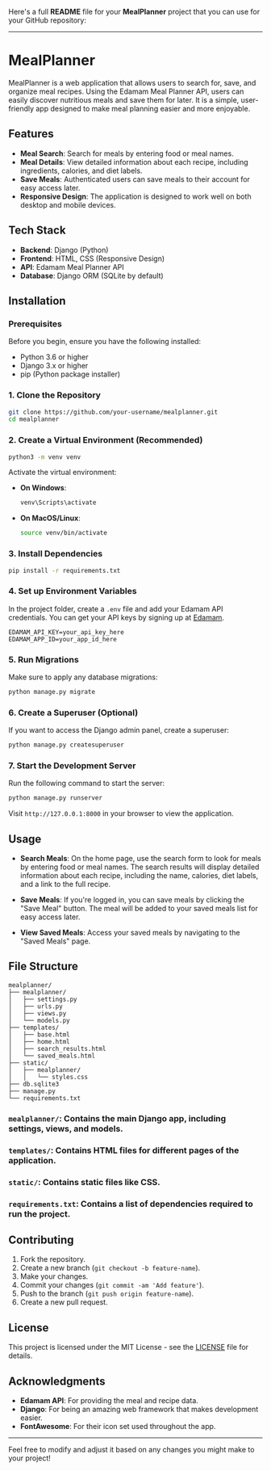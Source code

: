 Here's a full **README** file for your **MealPlanner** project that you can use for your GitHub repository:

---

# MealPlanner

MealPlanner is a web application that allows users to search for, save, and organize meal recipes. Using the Edamam Meal Planner API, users can easily discover nutritious meals and save them for later. It is a simple, user-friendly app designed to make meal planning easier and more enjoyable.

## Features

- **Meal Search**: Search for meals by entering food or meal names.
- **Meal Details**: View detailed information about each recipe, including ingredients, calories, and diet labels.
- **Save Meals**: Authenticated users can save meals to their account for easy access later.
- **Responsive Design**: The application is designed to work well on both desktop and mobile devices.

## Tech Stack

- **Backend**: Django (Python)
- **Frontend**: HTML, CSS (Responsive Design)
- **API**: Edamam Meal Planner API
- **Database**: Django ORM (SQLite by default)

## Installation

### Prerequisites

Before you begin, ensure you have the following installed:

- Python 3.6 or higher
- Django 3.x or higher
- pip (Python package installer)

### 1. Clone the Repository

```bash
git clone https://github.com/your-username/mealplanner.git
cd mealplanner
```

### 2. Create a Virtual Environment (Recommended)

```bash
python3 -m venv venv
```

Activate the virtual environment:

- **On Windows**:
  ```bash
  venv\Scripts\activate
  ```

- **On MacOS/Linux**:
  ```bash
  source venv/bin/activate
  ```

### 3. Install Dependencies

```bash
pip install -r requirements.txt
```

### 4. Set up Environment Variables

In the project folder, create a `.env` file and add your Edamam API credentials. You can get your API keys by signing up at [Edamam](https://developer.edamam.com/).

```plaintext
EDAMAM_API_KEY=your_api_key_here
EDAMAM_APP_ID=your_app_id_here
```

### 5. Run Migrations

Make sure to apply any database migrations:

```bash
python manage.py migrate
```

### 6. Create a Superuser (Optional)

If you want to access the Django admin panel, create a superuser:

```bash
python manage.py createsuperuser
```

### 7. Start the Development Server

Run the following command to start the server:

```bash
python manage.py runserver
```

Visit `http://127.0.0.1:8000` in your browser to view the application.

## Usage

- **Search Meals**: On the home page, use the search form to look for meals by entering food or meal names. The search results will display detailed information about each recipe, including the name, calories, diet labels, and a link to the full recipe.
  
- **Save Meals**: If you're logged in, you can save meals by clicking the "Save Meal" button. The meal will be added to your saved meals list for easy access later.

- **View Saved Meals**: Access your saved meals by navigating to the "Saved Meals" page.

## File Structure

```
mealplanner/
├── mealplanner/
│   ├── settings.py
│   ├── urls.py
│   ├── views.py
│   └── models.py
├── templates/
│   ├── base.html
│   ├── home.html
│   ├── search_results.html
│   └── saved_meals.html
├── static/
│   ├── mealplanner/
│   │   └── styles.css
├── db.sqlite3
├── manage.py
└── requirements.txt
```

### `mealplanner/`: Contains the main Django app, including settings, views, and models.
### `templates/`: Contains HTML files for different pages of the application.
### `static/`: Contains static files like CSS.
### `requirements.txt`: Contains a list of dependencies required to run the project.

## Contributing

1. Fork the repository.
2. Create a new branch (`git checkout -b feature-name`).
3. Make your changes.
4. Commit your changes (`git commit -am 'Add feature'`).
5. Push to the branch (`git push origin feature-name`).
6. Create a new pull request.

## License

This project is licensed under the MIT License - see the [LICENSE](LICENSE) file for details.

## Acknowledgments

- **Edamam API**: For providing the meal and recipe data.
- **Django**: For being an amazing web framework that makes development easier.
- **FontAwesome**: For their icon set used throughout the app.

---

Feel free to modify and adjust it based on any changes you might make to your project!
